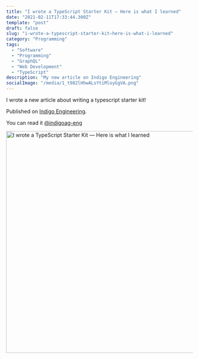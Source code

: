```yaml
---
title: "I wrote a TypeScript Starter Kit — Here is what I learned"
date: "2021-02-11T17:33:44.300Z"
template: "post"
draft: false
slug: "i-wrote-a-typescript-starter-kit—here-is-what-i-learned"
category: "Programming"
tags:
  - "Software"
  - "Programming"
  - "GraphQL"
  - "Web Development"
  - "TypeScript"
description: "My new article on Indigo Engineering"
socialImage: "/media/1_t982lHhwALsYtiMloyGgVA.png"
---
```


I wrote a new article about writing a typescript starter kit!

Published on [Indigo Engineering](
https://medium.com/indigoag-eng/i-wrote-a-typescript-starter-kit-here-is-what-i-learned-c3d969701e99).

You can read it [@indigoag-eng](https://medium.com/indigoag-eng/i-wrote-a-typescript-starter-kit-here-is-what-i-learned-c3d969701e99)

<a href="
https://medium.com/indigoag-eng/i-wrote-a-typescript-starter-kit-here-is-what-i-learned-c3d969701e99"><img src="/media/1_t982lHhwALsYtiMloyGgVA.png" alt="I wrote a TypeScript Starter Kit — Here is what I learned" width="600"></a>